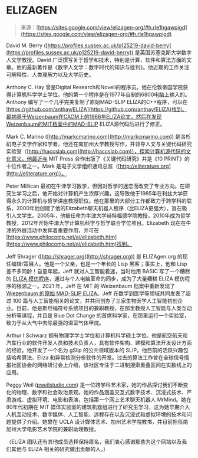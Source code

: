 <!--yml

category: 未分类

date: 2024-05-27 14:56:20

-->

# ELIZAGEN

> 来源：[https://sites.google.com/view/elizagen-org/#h.rle1hgawpigd](https://sites.google.com/view/elizagen-org/#h.rle1hgawpigd)

David M. Berry ([https://profiles.sussex.ac.uk/p125219-david-berry](https://profiles.sussex.ac.uk/p125219-david-berry)) 是英国苏塞克斯大学数字人文学教授。David 广泛撰写关于哲学和技术，特别是计算、软件和算法方面的文章。他的最新著作是《数字人文学：数字时代的知识与批判》。他近期的工作关注可解释性、人类理解力以及大学历史。

Anthony C. Hay 曾是Digital Research和Novell的程序员。他在伦敦帝国学院获得计算机科学学士学位。他的第一个程序是在1977年自制的6800电脑上输入的。Anthony 编写了一个几乎完美复制了原始MAD-SLIP ELIZA的C++程序，可以在[https://github.com/anthay/ELIZA](https://github.com/anthay/ELIZA)找到。最初基于Weizenbaum在CACM上的1966年ELIZA论文，然后在发现Weizenbaum的MIT档案中的MAD-SLIP ELIZA源代码后进行了修正。

Mark C. Marino ([http://markcmarino.com](http://markcmarino.com)) 是洛杉矶电子文学作家和学者。他还在南加州大学教授写作，并领导人文与关键代码研究实验室（[http://haccslab.com](http://haccslab.com)），探索计算机源代码的文化意义。他最近与 MIT Press 合作出版了《关键代码研究》并是《10 PRINT》的十位作者之一。Mark 是电子文学组织通讯总监（[http://eliterature.org](http://eliterature.org)）。

Peter Millican 最初在牛津学习数学，但因对哲学的迷恋而改变了专业方向。在研究生学习之后，他开始对计算机产生浓厚兴趣，这导致他于1985年在利兹大学获得永久的计算机与哲学讲座教授职位。他在那里的大部分工作都致力于跨学科的联系，2000年他创建了他的Elizabeth聊天机器人程序（比ELIZA更强大），旨在吸引人文学生。2005年，他被任命为牛津大学赫特福德学院教授，2010年成为哲学教授，2012年开始牛津大学计算机科学与哲学联合学位项目。Elizabeth 现在在牛津的外展活动中发挥着重要作用，并可在[https://www.philocomp.net/ai/elizabeth.htm](https://www.philocomp.net/ai/elizabeth.htm)找到。

Jeff Shrager ([http://shrager.org](http://shrager.org)) 是 ELIZAgen.org 的现任编辑/策展人。他是一个父亲，也是一个年长的 Lisp 黑客；事实上，他和 Lisp 差不多同龄！自童年起，Jeff 就对人工智能着迷，当时他用 BASIC 写了一个糟糕的 [ELIZA 模仿程序](/view/elizagen-org/eliza-clones)，通过与个人电脑革命的同步，成为了大量糟糕 ELIZA 模仿程序的根源之一。2021 年，Jeff 在 MIT 的 Weizenbaum 档案中重新发现了 [Wiezenbaum 的原始 MAD-SLIP ELIZA](/view/elizagen-org/original-eliza)。Jeff 在数学到医学等领域共同发表了超过 100 篇与人工智能相关的论文，并共同创办了三家生物医学人工智能初创企业。目前，他是斯坦福符号系统项目的兼职教授，在那里教授人工智能与人类互动分析等课程，并且是 Blue Dot Change 的首席科学家，在那里运行一个实验室，致力于从大气中去除最强的温室气体甲烷。

Arthur I Schwarz 拥有物理学学士学位和计算机科学硕士学位。他是航空航天和汽车行业的软件开发人员和技术负责人，具有软件架构、建模和算法开发设计方面的经验。他开发了一个名为 gSlip 的公共领域版本的 SLIP。他目前的活跃兴趣包括哈希算法、Eliza 和异常检测分析软件的开发。过去的算法工作曾在全球信号情报社区协会的网络研讨会上介绍，该社区专注于二进制搜索重叠区间在实数线上的应用。

Peggy Weil ([pweilstudio.com](http://pweilstudio.com/)) 是一位跨学科艺术家，她的作品探讨我们不断变化的物理、数字和社会政治景观。她的作品涵盖交互式数字技术、沉浸式技术、严肃游戏、虚拟环境、电影和表演，包括第一个网上艺术聊天机器人 MrMind。她在80年代初期在 MIT 媒体实验室的建筑机器组进行了研究生学习，这为她早期介入人机互动技术、数字媒体、人工智能、远程存在以及沉浸式和虚拟环境的技术和问题提供了介绍。她曾在 UCLA 设计媒体艺术、加州艺术学院教书，并目前担任南加州大学电影艺术学院的兼职助理教授。

（ELIZA 团队还有其他成员选择保持匿名，我们衷心感谢那些为这个网站以及我们其他与 ELIZA 相关的研究做出贡献的人。）
